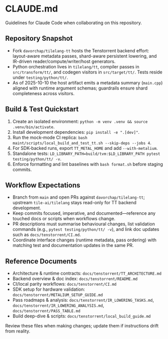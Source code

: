 # CLAUDE.md

Guidelines for Claude Code when collaborating on this repository.

## Repository Snapshot
- Fork `davorchap/tilelang-tt` hosts the Tenstorrent backend effort: layout-aware metadata passes, shard-aware persistent lowering, and IR-driven reader/compute/writer/host generators.
- Python orchestration lives in `tilelang/tt`, compiler passes in `src/transform/tt/`, and codegen visitors in `src/target/tt/`. Tests reside under `testing/python/tt/`.
- As of 2025-10-10 the host artifact emits a metadata summary (`main.cpp`) aligned with runtime argument schemas; guardrails ensure shard completeness across visitors.

## Build & Test Quickstart
1. Create an isolated environment: `python -m venv .venv && source .venv/bin/activate`.
2. Install development dependencies: `pip install -e ".[dev]"`.
3. Run the mock-mode CI replica: `bash maint/scripts/local_build_and_test_tt.sh --skip-deps --jobs 4`.
4. For SDK-backed runs, export `TT_METAL_HOME` and add `--with-metalium`.
5. Standalone tests: `LD_LIBRARY_PATH=build/tvm:$LD_LIBRARY_PATH pytest testing/python/tt/ -v`.
6. Enforce formatting and lint baselines with `bash format.sh` before staging commits.

## Workflow Expectations
- Branch from `main` and open PRs against `davorchap/tilelang-tt`; upstream `tile-ai/tilelang` stays read-only for TT backend development.
- Keep commits focused, imperative, and documented—reference any touched docs or scripts when workflows change.
- PR descriptions must summarise behavioural changes, list validation commands (e.g., `pytest testing/python/tt/ -v`), and link doc updates such as `docs/tenstorrent/CI.md`.
- Coordinate interface changes (runtime metadata, pass ordering) with matching test and documentation updates in the same PR.

## Reference Documents
- Architecture & runtime contracts: `docs/tenstorrent/TT_ARCHITECTURE.md`
- Backend overview & doc index: `docs/tenstorrent/README.md`
- CI/local parity workflows: `docs/tenstorrent/CI.md`
- SDK setup for hardware validation: `docs/tenstorrent/METALIUM_SETUP_GUIDE.md`
- Pass roadmaps & analysis: `docs/tenstorrent/IR_LOWERING_TASKS.md`, `docs/tenstorrent/IR_LOWERING_ANALYSIS.md`, `docs/tenstorrent/PASS_TABLE.md`
- Build deep-dive & scripts: `docs/tenstorrent/local_build_guide.md`

Review these files when making changes; update them if instructions drift from reality.
